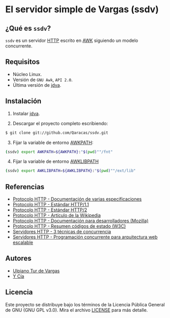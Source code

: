 # El servidor simple de Vargas (ssdv)

## ¿Qué es `ssdv`?

`ssdv` es un servidor [HTTP](https://es.wikipedia.org/wiki/Protocolo_de_transferencia_de_hipertexto) escrito en [AWK](https://www.gnu.org/software/gawk/manual/gawk.html) siguiendo un modelo concurrente.

## Requisitos

* Núcleo Linux.
* Versión de `GNU Awk`, `API 2.0`.
* Última versión de [jdva](https://github.com/Qaracas/jdva).

## Instalación

1. Instalar [jdva](https://github.com/Qaracas/jdva).

2. Descargar el proyecto completo escribiendo:

```bash
$ git clone git://github.com/Qaracas/ssdv.git
```

3. Fijar la variable de entorno [AWKPATH](https://www.gnu.org/software/gawk/manual/gawk.html#AWKPATH-Variable):

```bash
(ssdv) export AWKPATH=${AWKPATH}:"$(pwd)""/fnt"
```

4. Fijar la variable de entorno [AWKLIBPATH](https://www.gnu.org/software/gawk/manual/html_node/AWKLIBPATH-Variable.html)

```bash
(ssdv) export AWKLIBPATH=${AWKLIBPATH}:"$(pwd)""/ext/lib"
```

## Referencias

* [Protocolo HTTP - Documentación de varias especificaciones](https://httpwg.org/specs/)
* [Protocolo HTTP - Estándar HTTP/1.1](https://tools.ietf.org/html/rfc2616)
* [Protocolo HTTP - Estándar HTTP/2](https://tools.ietf.org/html/rfc7540)
* [Protocolo HTTP - Artículo de la Wikipedia](https://es.wikipedia.org/wiki/Protocolo_de_transferencia_de_hipertexto)
* [Protocolo HTTP - Documentación para desarrolladores (Mozilla)](https://developer.mozilla.org/es/docs/Web/HTTP)
* [Protocolo HTTP - Resumen códigos de estado (W3C)](https://www.w3schools.com/tags/ref_httpmessages.asp)
* [Servidores HTTP - 3 técnicas de concurrencia](https://www.linuxjournal.com/content/three-ways-web-server-concurrency)
* [Servidores HTTP - Programación concurrente para arquitectura web escalable](https://oparu.uni-ulm.de/xmlui/bitstream/handle/123456789/2450/vts_8082_11772.pdf?sequence=1&isAllowed=y)

## Autores

* [Ulpiano Tur de Vargas](https://github.com/Qaracas)
* [Y Cía](https://github.com/Qaracas/ssdv/contributors)

## Licencia

Este proyecto se distribuye bajo los términos de la Licencia Pública General de GNU (GNU GPL v3.0). Mira el archivo [LICENSE](LICENSE) para más detalle.
